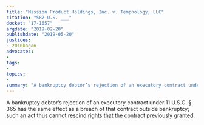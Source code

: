 ```yaml
---
title: "Mission Product Holdings, Inc. v. Tempnology, LLC"
citation: "587 U.S. ___"
docket: "17-1657"
argdate: "2019-02-20"
publishdate: "2019-05-20"
justices:
- 2010kagan
advocates:
- 
tags:
- 
topics:
- 
summary: "A bankruptcy debtor’s rejection of an executory contract under 11 U.S.C. § 365 has the same effect as a breach of that contract outside bankruptcy; such an act thus cannot rescind rights that the contract previously granted."
---
```

A bankruptcy debtor’s rejection of an executory contract under 11 U.S.C. § 365 has the same effect as a breach of that contract outside bankruptcy; such an act thus cannot rescind rights that the contract previously granted.